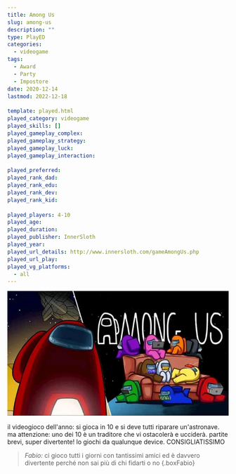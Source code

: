 ```yaml
---
title: Among Us
slug: among-us
description: ""
type: PlayED
categories:
  - videogame
tags:
  - Award
  - Party
  - Impostore
date: 2020-12-14
lastmod: 2022-12-18

template: played.html
played_category: videogame
played_skills: []
played_gameplay_complex: 
played_gameplay_strategy: 
played_gameplay_luck: 
played_gameplay_interaction: 

played_preferred:
played_rank_dad: 
played_rank_edu: 
played_rank_dev: 
played_rank_kid: 

played_players: 4-10
played_age: 
played_duration: 
played_publisher: InnerSloth
played_year: 
played_url_details: http://www.innersloth.com/gameAmongUs.php
played_url_play: 
played_vg_platforms:
  - all
---
```


![](img/amongus.webp)

il videogioco dell'anno: si gioca in 10 e si deve tutti riparare un'astronave.
ma attenzione: uno dei 10 è un traditore che vi ostacolerà e ucciderà.
partite brevi, super divertente!
lo giochi da qualunque device.
CONSIGLIATISSIMO

> *Fabio:*
> ci gioco tutti i giorni con tantissimi amici ed è davvero divertente perché non sai più di chi fidarti o no
{.boxFabio}
